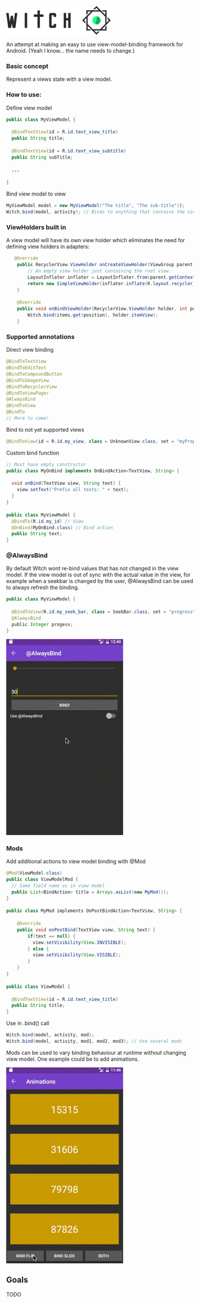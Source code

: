 ![](./assets/witch-logo-black.png)

An attempt at making an easy to use view-model-binding framework for Android. (Yeah I know... the name needs to change.)

### Basic concept
Represent a views state with a view model. 

### How to use:
Define view model
```java
public class MyViewModel {

  @BindTextView(id = R.id.text_view_title)
  public String title;

  @BindTextView(id = R.id.text_view_subtitle)
  public String subTitle;

  ...

}
```
Bind view model to view
```java
MyViewModel model = new MyViewModel("The title", "The sub-title"));
Witch.bind(model, activity); // Binds to anything that contains the views defined in view model.
```
### ViewHolders built in
A view model will have its own view holder which eliminates the need for defining view holders in adapters:

```java
   @Override
    public RecyclerView.ViewHolder onCreateViewHolder(ViewGroup parent, int viewType) {
        // An empty view holder just containing the root view.
        LayoutInflater inflater = LayoutInflater.from(parent.getContext());
        return new SimpleViewHolder(inflater.inflate(R.layout.recycler_view_item, parent, false));
    }

    @Override
    public void onBindViewHolder(RecyclerView.ViewHolder holder, int position) {
        Witch.bind(items.get(position), holder.itemView);
    }
```

### Supported annotations

Direct view binding
```java
@BindToTextView
@BindToEditText
@BindToCompoundButton
@BindToImageView
@BindToRecyclerView
@BindToViewPager
@AlwaysBind
@BindToView
@BindTo
// More to come!
```

Bind to not yet supported views
```java
@BindToView(id = R.id.my_view, class = UnknownView.class, set = "myProperty")
```

Custom bind function

```java
// Must have empty constructor
public class MyOnBind implements OnBindAction<TextView, String> {

  void onBind(TextView view, String text) {
    view.setText("Prefix all texts: " + text);
  }
}

public class MyViewModel {
  @BindTo(R.id.my_id) // View
  @OnBind(MyOnBind.class) // Bind action
  public String text;
}
```

### @AlwaysBind
By default Witch wont re-bind values that has not changed in the view model. If the view model is out of sync with the actual value in the view, for example when a seekbar is changed by the user, @AlwaysBind can be used to always refresh the binding.
```java
public class MyViewModel {

  @BindToView(R.id.my_seek_bar, class = SeekBar.class, set = "progress")
  @AlwaysBind
  public Integer progess;
}
```
![](./assets/alwaysbind.gif)

### Mods

Add additional actions to view model binding with @Mod
```java
@Mod(ViewModel.class)
public class ViewModelMod {
  // Same field name as in view model
  public List<BindAction> title = Arrays.asList(new MyMod());
}

public class MyMod implements OnPostBindAction<TextView, String> {

    @Override
    public void onPostBind(TextView view, String text) {
        if(text == null) {
          view.setVisibility(View.INVISIBLE);
        } else {
          view.setVisibility(View.VISIBLE);
        }
    }
}

public class ViewModel {

  @BindTextView(id = R.id.text_view_title)
  public String title;
}
```
Use in .bind() call
```java
Witch.bind(model, activity, mod);
Witch.bind(model, activity, mod1, mod2, mod3); // Use several mods
```
Mods can be used to vary binding behaviour at runtime without changing view model. One example could be to add animations.

![](./assets/mods.gif)
## Goals
TODO
